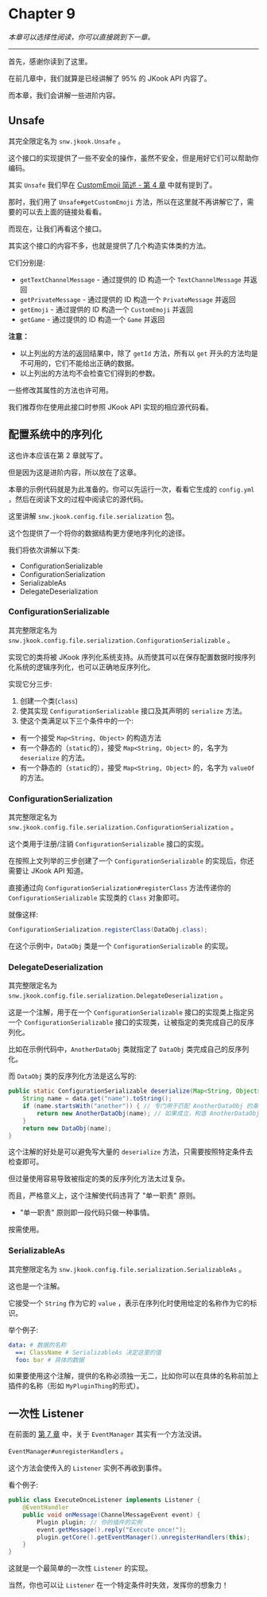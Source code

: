 # Chapter 9

_本章可以选择性阅读，你可以直接跳到下一章。_

---

首先，感谢你读到了这里。

在前几章中，我们就算是已经讲解了 95% 的 JKook API 内容了。

而本章，我们会讲解一些进阶内容。

## Unsafe

其完全限定名为 `snw.jkook.Unsafe` 。

这个接口的实现提供了一些不安全的操作，虽然不安全，但是用好它们可以帮助你编码。

其实 `Unsafe` 我们早在 [CustomEmoji 简述 - 第 4 章](../ch_4/README.md#CustomEmoji) 中就有提到了。

那时，我们用了 `Unsafe#getCustomEmoji` 方法，所以在这里就不再讲解它了，需要的可以去上面的链接处看看。

而现在，让我们再看这个接口。

其实这个接口的内容不多，也就是提供了几个构造实体类的方法。

它们分别是:
* `getTextChannelMessage` - 通过提供的 ID 构造一个 `TextChannelMessage` 并返回
* `getPrivateMessage` - 通过提供的 ID 构造一个 `PrivateMessage` 并返回
* `getEmoji` - 通过提供的 ID 构造一个 `CustomEmoji` 并返回
* `getGame` - 通过提供的 ID 构造一个 `Game` 并返回

**注意：**
* 以上列出的方法的返回结果中，除了 `getId` 方法，所有以 `get` 开头的方法均是不可用的，它们不能给出正确的数据。
* 以上列出的方法均不会检查它们得到的参数。

一些修改其属性的方法也许可用。

我们推荐你在使用此接口时参照 JKook API 实现的相应源代码看。

## 配置系统中的序列化

这也许本应该在第 2 章就写了。

但是因为这是进阶内容，所以放在了这章。

本章的示例代码就是为此准备的。你可以先运行一次，看看它生成的 `config.yml` ，然后在阅读下文的过程中阅读它的源代码。

这里讲解 `snw.jkook.config.file.serialization` 包。

这个包提供了一个将你的数据结构更方便地序列化的途径。

我们将依次讲解以下类:
* ConfigurationSerializable
* ConfigurationSerialization
* SerializableAs
* DelegateDeserialization

### ConfigurationSerializable

其完整限定名为 `snw.jkook.config.file.serialization.ConfigurationSerializable` 。

实现它的类将被 JKook 序列化系统支持。从而使其可以在保存配置数据时按序列化系统的逻辑序列化，也可以正确地反序列化。

实现它分三步:
1. 创建一个类(`class`)
2. 使其实现 `ConfigurationSerializable` 接口及其声明的 `serialize` 方法。
3. 使这个类满足以下三个条件中的一个:
* 有一个接受 `Map<String, Object>` 的构造方法
* 有一个静态的（`static`的），接受 `Map<String, Object>` 的，名字为 `deserialize` 的方法。
* 有一个静态的（`static`的），接受 `Map<String, Object>` 的，名字为 `valueOf` 的方法。

### ConfigurationSerialization

其完整限定名为 `snw.jkook.config.file.serialization.ConfigurationSerialization` 。

这个类用于注册/注销 `ConfigurationSerializable` 接口的实现。

在按照上文列举的三步创建了一个 `ConfigurationSerializable` 的实现后，你还需要让 JKook API 知道。

直接通过向 `ConfigurationSerialization#registerClass` 方法传递你的 `ConfigurationSerializable` 实现类的 `Class` 对象即可。

就像这样:
```java
ConfigurationSerialization.registerClass(DataObj.class);
```

在这个示例中，`DataObj` 类是一个 `ConfigurationSerializable` 的实现。

### DelegateDeserialization

其完整限定名为 `snw.jkook.config.file.serialization.DelegateDeserialization` 。

这是一个注解，用于在一个 `ConfigurationSerializable` 接口的实现类上指定另一个 `ConfigurationSerializable` 接口的实现类，让被指定的类完成自己的反序列化。

比如在示例代码中，`AnotherDataObj` 类就指定了 `DataObj` 类完成自己的反序列化。

而 `DataObj` 类的反序列化方法是这么写的:
```java
public static ConfigurationSerializable deserialize(Map<String, Object> data) {
    String name = data.get("name").toString();
    if (name.startsWith("another")) { // 专门用于匹配 AnotherDataObj 的条件
        return new AnotherDataObj(name); // 如果成立，构造 AnotherDataObj 的实例，而不是 DataObj
    }
    return new DataObj(name);
}
```

这个注解的好处是可以避免写大量的 `deserialize` 方法，只需要按照特定条件去检查即可。

但过量使用容易导致被指定的类的反序列化方法太过复杂。

而且，严格意义上，这个注解使代码违背了 "单一职责" 原则。
* "单一职责" 原则即一段代码只做一种事情。

按需使用。

### SerializableAs

其完整限定名为 `snw.jkook.config.file.serialization.SerializableAs` 。

这也是一个注解。

它接受一个 `String` 作为它的 `value` ，表示在序列化时使用给定的名称作为它的标识。

举个例子:
```yml
data: # 数据的名称
  ==: ClassName # SerializableAs 决定这里的值
  foo: bar # 具体的数据
```

如果要使用这个注解，提供的名称必须独一无二，比如你可以在具体的名称前加上插件的名称（形如 `MyPluginThing`的形式）。

## 一次性 Listener

在前面的 [第 7 章](../ch_7/README.md) 中，关于 `EventManager` 其实有一个方法没讲。

`EventManager#unregisterHandlers` 。

这个方法会使传入的 `Listener` 实例不再收到事件。

看个例子:
```java
public class ExecuteOnceListener implements Listener {
    @EventHandler
    public void onMessage(ChannelMessageEvent event) {
        Plugin plugin; // 你的插件的实例
        event.getMessage().reply("Execute once!");
        plugin.getCore().getEventManager().unregisterHandlers(this);
    }
}
```

这就是一个最简单的一次性 `Listener` 的实现。

当然，你也可以让 `Listener` 在一个特定条件时失效，发挥你的想象力！
